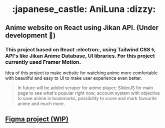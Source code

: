 <h1 align="center"> :japanese_castle: AniLuna :dizzy: </h1>

## Anime website on React using Jikan API. (Under development :construction_worker:)
### This project based on React :electron:, using Tailwind CSS :cyclone:, API's like Jikan Anime Database, UI libraries. For this project currently used Framer Motion.


Idea of this project to make website for watching anime more comfortable with beautiful and easy to UI to make user experience even better.

> In future will be added scraper for anime player; SliderJS for main page to see what's popular right now; account system with objective to save anime in bookmarks, possibility to score and mark favourite anime and much more.

## [Figma project (WIP)](https://www.figma.com/file/DqGxDmPZRkMbHzah5zQYJl/Untitled?type=design&node-id=32-2&mode=design&t=nOYmRC3fXtFhnj8j-0)
